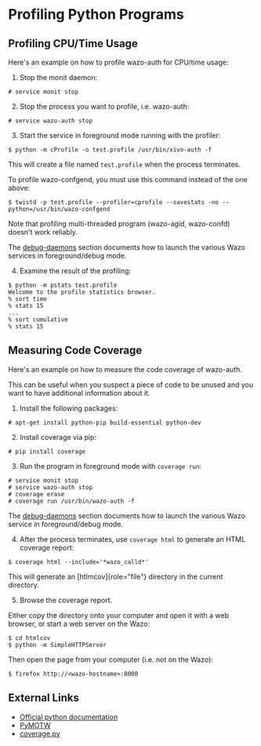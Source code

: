 Profiling Python Programs
=========================

Profiling CPU/Time Usage
------------------------

Here\'s an example on how to profile wazo-auth for CPU/time usage:

1.  Stop the monit daemon:

```ShellSession
# service monit stop
```

2.  Stop the process you want to profile, i.e. wazo-auth:

```ShellSession
# service wazo-auth stop
```

3.  Start the service in foreground mode running with the profiler:

```ShellSession
$ python -m cProfile -o test.profile /usr/bin/xivo-auth -f
```

This will create a file named `test.profile` when the process
terminates.

To profile wazo-confgend, you must use this command instead of the
one above:

```ShellSession
$ twistd -p test.profile --profiler=cprofile --savestats -no --python=/usr/bin/wazo-confgend
```

Note that profiling multi-threaded program (wazo-agid, wazo-confd)
doesn\'t work reliably.

The [debug-daemons](/contribute/debug_daemon) section documents how to launch the
various Wazo services in foreground/debug mode.

4.  Examine the result of the profiling:

```ShellSession
$ python -m pstats test.profile
Welcome to the profile statistics browser.
% sort time
% stats 15
...
% sort cumulative
% stats 15
```

Measuring Code Coverage
-----------------------

Here\'s an example on how to measure the code coverage of wazo-auth.

This can be useful when you suspect a piece of code to be unused and you
want to have additional information about it.

1.  Install the following packages:

```ShellSession
# apt-get install python-pip build-essential python-dev
```

2.  Install coverage via pip:

```ShellSession
# pip install coverage
```

3.  Run the program in foreground mode with `coverage run`:

```ShellSession
# service monit stop
# service wazo-auth stop
# coverage erase
# coverage run /usr/bin/wazo-auth -f
```

The [debug-daemons](/contribute/debug_daemon) section documents how to launch the
various Wazo service in foreground/debug mode.

4.  After the process terminates, use `coverage html` to generate an
    HTML coverage report:

```ShellSession
$ coverage html --include='*wazo_calld*'
```

This will generate an [htlmcov]{role="file"} directory in the
current directory.

5.  Browse the coverage report.

Either copy the directory onto your computer and open it with a web
browser, or start a web server on the Wazo:

```ShellSession
$ cd htmlcov
$ python -m SimpleHTTPServer
```

Then open the page from your computer (i.e. not on the Wazo):

```ShellSession
$ firefox http://<wazo-hostname>:8000
```

External Links
--------------

-   [Official python
    documentation](http://docs.python.org/library/profile.html)
-   [PyMOTW](https://doughellmann.com/blog/2008/08/31/pymotw-profile-cprofile-pstats/)
-   [coverage.py](http://nedbatchelder.com/code/coverage/)
